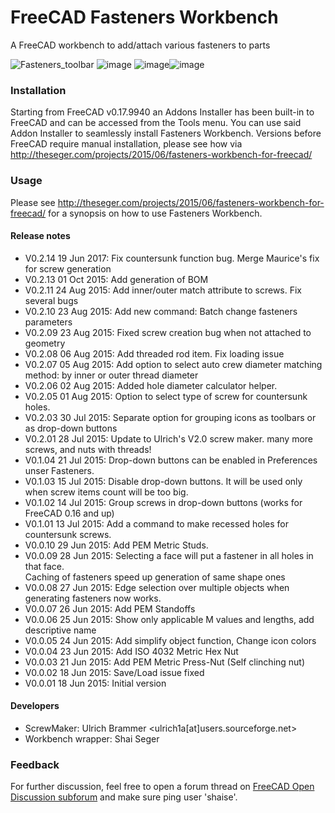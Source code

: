 # FreeCAD Fasteners Workbench
A FreeCAD workbench to add/attach various fasteners to parts  

![Fasteners_toolbar](https://user-images.githubusercontent.com/4140247/32561138-815cc5f8-c479-11e7-988e-3be19d3e98c3.png)
![image](https://user-images.githubusercontent.com/4140247/32561849-4276249a-c47b-11e7-9977-110be802d624.png)
![image](https://user-images.githubusercontent.com/4140247/32561853-466e708e-c47b-11e7-9029-923256e50650.png)![image](https://user-images.githubusercontent.com/4140247/32561890-5a563096-c47b-11e7-9026-cf81bea25834.png)


### Installation
Starting from FreeCAD v0.17.9940 an Addons Installer has been built-in to FreeCAD and can be accessed from the Tools menu. 
You can use said Addon Installer to seamlessly install Fasteners Workbench.
Versions before FreeCAD require manual installation, please see how via http://theseger.com/projects/2015/06/fasteners-workbench-for-freecad/


### Usage
Please see http://theseger.com/projects/2015/06/fasteners-workbench-for-freecad/ for a synopsis on how to use Fasteners Workbench.


#### Release notes
* V0.2.14  19 Jun 2017:  Fix countersunk function bug. Merge Maurice's fix for screw generation
* V0.2.13  01 Oct 2015:  Add generation of BOM
* V0.2.11  24 Aug 2015:  Add inner/outer match attribute to screws. Fix several bugs
* V0.2.10  23 Aug 2015:  Add new command: Batch change fasteners parameters
* V0.2.09  23 Aug 2015:  Fixed screw creation bug when not attached to geometry
* V0.2.08  06 Aug 2015:  Add threaded rod item. Fix loading issue 
* V0.2.07  05 Aug 2015:  Add option to select auto crew diameter matching method: 
                         by inner or outer thread diameter
* V0.2.06  02 Aug 2015:  Added hole diameter calculator helper.
* V0.2.05  01 Aug 2015:  Option to select type of screw for countersunk holes.
* V0.2.03  30 Jul 2015:  Separate option for grouping icons as toolbars or as drop-down buttons   
* V0.2.01  28 Jul 2015:  Update to Ulrich's V2.0 screw maker. many more screws, and nuts with threads!   
* V0.1.04  21 Jul 2015:  Drop-down buttons can be enabled in Preferences unser Fasteners.   
* V0.1.03  15 Jul 2015:  Disable drop-down buttons. It will be used only when screw items count will be too big.   
* V0.1.02  14 Jul 2015:  Group screws in drop-down buttons (works for FreeCAD 0.16 and up)  
* V0.1.01  13 Jul 2015:  Add a command to make recessed holes for countersunk screws.  
* V0.0.10  29 Jun 2015:  Add PEM Metric Studs.  
* V0.0.09  28 Jun 2015:  Selecting a face will put a fastener in all holes in that face.  
                         Caching of fasteners speed up generation of same shape ones
* V0.0.08  27 Jun 2015:  Edge selection over multiple objects when generating fasteners now works.
* V0.0.07  26 Jun 2015:  Add PEM Standoffs
* V0.0.06  25 Jun 2015:  Show only applicable M values and lengths, add descriptive name
* V0.0.05  24 Jun 2015:  Add simplify object function, Change icon colors
* V0.0.04  23 Jun 2015:  Add ISO 4032 Metric Hex Nut
* V0.0.03  21 Jun 2015:  Add PEM Metric Press-Nut (Self clinching nut)
* V0.0.02  18 Jun 2015:  Save/Load issue fixed
* V0.0.01  18 Jun 2015:  Initial version

 
#### Developers
* ScrewMaker: Ulrich Brammer <ulrich1a[at]users.sourceforge.net>
* Workbench wrapper:  Shai Seger

### Feedback
For further discussion, feel free to open a forum thread on [FreeCAD Open Discussion subforum](https://forum.freecadweb.org/viewforum.php?f=8&sid=853eff68d2a09bfd39fb3508d038af97) 
and make sure ping user 'shaise'.   